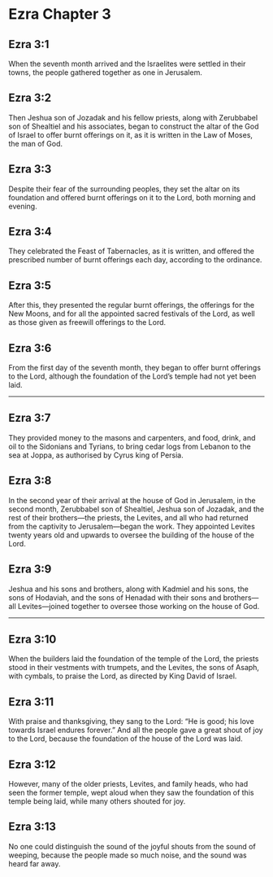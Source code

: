 # Ezra Chapter 3

## Ezra 3:1

When the seventh month arrived and the Israelites were settled in their towns, the people gathered together as one in Jerusalem.

## Ezra 3:2

Then Jeshua son of Jozadak and his fellow priests, along with Zerubbabel son of Shealtiel and his associates, began to construct the altar of the God of Israel to offer burnt offerings on it, as it is written in the Law of Moses, the man of God.

## Ezra 3:3

Despite their fear of the surrounding peoples, they set the altar on its foundation and offered burnt offerings on it to the Lord, both morning and evening.

## Ezra 3:4

They celebrated the Feast of Tabernacles, as it is written, and offered the prescribed number of burnt offerings each day, according to the ordinance.

## Ezra 3:5

After this, they presented the regular burnt offerings, the offerings for the New Moons, and for all the appointed sacred festivals of the Lord, as well as those given as freewill offerings to the Lord.

## Ezra 3:6

From the first day of the seventh month, they began to offer burnt offerings to the Lord, although the foundation of the Lord’s temple had not yet been laid.

---

## Ezra 3:7

They provided money to the masons and carpenters, and food, drink, and oil to the Sidonians and Tyrians, to bring cedar logs from Lebanon to the sea at Joppa, as authorised by Cyrus king of Persia.

## Ezra 3:8

In the second year of their arrival at the house of God in Jerusalem, in the second month, Zerubbabel son of Shealtiel, Jeshua son of Jozadak, and the rest of their brothers—the priests, the Levites, and all who had returned from the captivity to Jerusalem—began the work. They appointed Levites twenty years old and upwards to oversee the building of the house of the Lord.

## Ezra 3:9

Jeshua and his sons and brothers, along with Kadmiel and his sons, the sons of Hodaviah, and the sons of Henadad with their sons and brothers—all Levites—joined together to oversee those working on the house of God.

---

## Ezra 3:10

When the builders laid the foundation of the temple of the Lord, the priests stood in their vestments with trumpets, and the Levites, the sons of Asaph, with cymbals, to praise the Lord, as directed by King David of Israel.

## Ezra 3:11

With praise and thanksgiving, they sang to the Lord: “He is good; his love towards Israel endures forever.” And all the people gave a great shout of joy to the Lord, because the foundation of the house of the Lord was laid.

## Ezra 3:12

However, many of the older priests, Levites, and family heads, who had seen the former temple, wept aloud when they saw the foundation of this temple being laid, while many others shouted for joy.

## Ezra 3:13

No one could distinguish the sound of the joyful shouts from the sound of weeping, because the people made so much noise, and the sound was heard far away.
